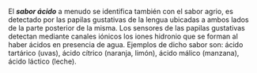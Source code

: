El _**sabor ácido**_ a menudo se identifica también con el sabor agrio, es detectado por las papilas gustativas de la lengua ubicadas a ambos lados de la parte posterior de la misma. Los sensores de las papilas gustativas detectan mediante canales iónicos los iones hidronio que se forman al haber ácidos en presencia de agua. Ejemplos de dicho sabor son: ácido tartárico (uvas), ácido cítrico (naranja, limón), ácido málico (manzana), ácido láctico (leche).

